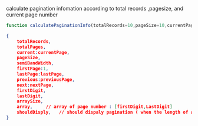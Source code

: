 
calculate pagination infomation according to  total records ,pagesize, and current page number

```JavaScript
function calculatePaginationInfo(totalRecords=10,pageSize=10,currentPage=1,semiBandWidth=5)
```

```JSON
{
    totalRecords,
    totalPages,
    current:currentPage,
    pageSize,
    semiBandWidth,
    firstPage:1,
    lastPage:lastPage,
    previous:previousPage,
    next:nextPage,
    firstDigit,
    lastDigit,
    arraySize, 
    array,     // array of page number : [firstDigit,LastDigit]
    shouldDisply,   // should dispaly pagination ( when the length of array is greater than zero )
}
```